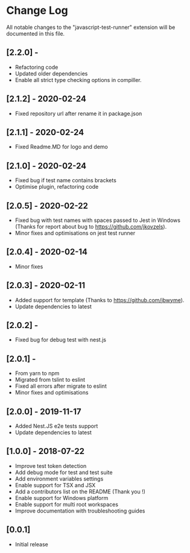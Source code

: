 # Change Log
All notable changes to the "javascript-test-runner" extension will be documented in this file.

## [2.2.0] - 
- Refactoring code
- Updated older dependencies
- Enable all strict type checking options in compiller.

## [2.1.2] - 2020-02-24
- Fixed repository url after rename it in package.json

## [2.1.1] - 2020-02-24
- Fixed Readme.MD for logo and demo

## [2.1.0] - 2020-02-24
- Fixed bug if test name contains brackets
- Optimise plugin, refactoring code

## [2.0.5] - 2020-02-22
- Fixed bug with test names with spaces passed to Jest in Windows (Thanks for report about bug to https://github.com/jkovzels).
- Minor fixes and optimisations on jest test runner

## [2.0.4] - 2020-02-14
- Minor fixes

## [2.0.3] - 2020-02-11
- Added support for template (Thanks to https://github.com/jbwyme).
- Update dependencies to latest

## [2.0.2] -
- Fixed bug for debug test with nest.js

## [2.0.1] -
- From yarn to npm
- Migrated from tslint to eslint
- Fixed all errors after migrate to eslint
- Minor fixes and optimisations

## [2.0.0] - 2019-11-17
- Added Nest.JS e2e tests support
- Update dependencies to latest

## [1.0.0] - 2018-07-22
- Improve test token detection
- Add debug mode for test and test suite
- Add environment variables settings
- Enable support for TSX and JSX
- Add a contributors list on the README (Thank you !)
- Enable support for Windows platform
- Enable support for multi root workspaces
- Improve documentation with troubleshooting guides

## [0.0.1]
- Initial release
